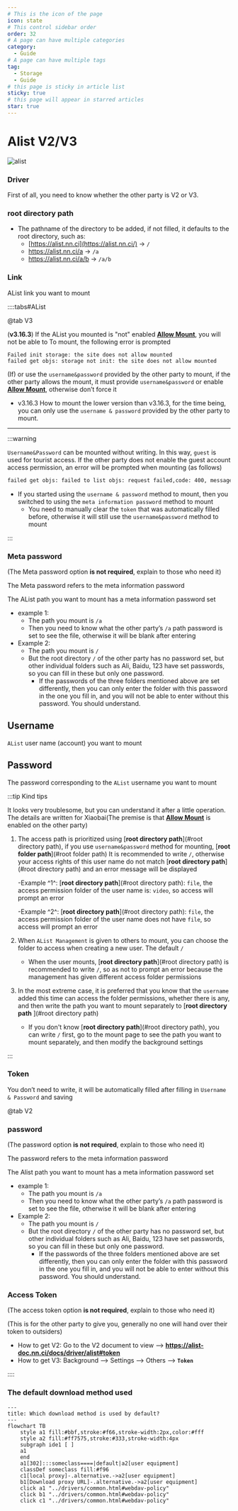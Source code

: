 ```yaml
---
# This is the icon of the page
icon: state
# This control sidebar order
order: 32
# A page can have multiple categories
category:
  - Guide
# A page can have multiple tags
tag:
  - Storage
  - Guide
# this page is sticky in article list
sticky: true
# this page will appear in starred articles
star: true
---
```

# Alist V2/V3



![alist](/img/drivers/alist/alist.png)



### **Driver**

First of all, you need to know whether the other party is V2 or V3.



### **root directory path**

- The pathname of the directory to be added, if not filled, it defaults to the root directory, such as:
   - [https://alist.nn.ci](https://alist.nn.ci/) -> `/`
   - https://alist.nn.ci/a -> `/a`
   - https://alist.nn.ci/a/b -> `/a/b`



### **Link**

AList link you want to mount



::::tabs#AList

@tab V3

(**v3.16.3**) If the AList you mounted is "not" enabled [**Allow Mount**](../../config/site.md#allow-mounted), you will not be able to To mount, the following error is prompted

```
Failed init storage: the site does not allow mounted
failed get objs: storage not init: the site does not allow mounted
```

(If) or use the `username&password` provided by the other party to mount, if the other party allows the mount, it must provide `username&password` or enable [**Allow Mount**](../../config/site.md#allow-mounted), otherwise don’t force it

- v3.16.3 How to mount the lower version than v3.16.3, for the time being, you can only use the `username & password` provided by the other party to mount.

-----

:::warning

`Username&Password` can be mounted without writing. In this way, `guest` is used for tourist access. If the other party does not enable the guest account access permission, an error will be prompted when mounting (as follows)

```bash
failed get objs: failed to list objs: request failed,code: 400, message: Key: 'LoginReq.Username' Error:Field validation for 'Username' failed on the 'required' tag
```

- If you started using the `username & password` method to mount, then you switched to using the `meta information password` method to mount
   - You need to manually clear the `token` that was automatically filled before, otherwise it will still use the `username&password` method to mount

:::

### **Meta password**

(The Meta  password option **is not required**, explain to those who need it)

The Meta  password refers to the meta information password

The AList path you want to mount has a meta information password set

- example 1:
  - The path you mount is `/a`
  - Then you need to know what the other party’s `/a` path password is set to see the file, otherwise it will be blank after entering
- Example 2:
  - The path you mount is `/`
  - But the root directory `/` of the other party has no password set, but other individual folders such as Ali, Baidu, 123 have set passwords, so you can fill in these but only one password.
    - If the passwords of the three folders mentioned above are set differently, then you can only enter the folder with this password in the one you fill in, and you will not be able to enter without this password. You should understand.

## **Username**

`AList` user name (account) you want to mount

## **Password**

The password corresponding to the `AList` username you want to mount



:::tip Kind tips

It looks very troublesome, but you can understand it after a little operation. The details are written for Xiaobai(The premise is that  [**Allow Mount**](../../config/site.md#allow-mounted) is enabled on the other party)

1. The access path is prioritized using [**root directory path**](#root directory path), if you use `username&password` method for mounting, [**root folder path**](#root folder path) It is recommended to write `/`, otherwise your access rights of this user name do not match [**root directory path**](#root directory path) and an error message will be displayed

    -Example ^1^: [**root directory path**](#root directory path): `file`, the access permission folder of the user name is: `video`, so access will prompt an error

    -Example ^2^: [**root directory path**](#root directory path): `file`, the access permission folder of the user name does not have `file`, so access will prompt an error

2. When `AList Management` is given to others to mount, you can choose the folder to access when creating a new user. The default `/`
    - When the user mounts, [**root directory path**](#root directory path) is recommended to write `/`, so as not to prompt an error because the management has given different access folder permissions

3. In the most extreme case, it is preferred that you know that the `username` added this time can access the folder permissions, whether there is any, and then write the path you want to mount separately to [**root directory path** ](#root directory path)
    - If you don't know [**root directory path**](#root directory path), you can write `/` first, go to the mount page to see the path you want to mount separately, and then modify the background settings

:::

### **Token**

You don’t need to write, it will be automatically filled after filling in `Username & Password` and saving



@tab V2

### **password**

(The password option **is not required**, explain to those who need it)

The password refers to the meta information password

The Alist path you want to mount has a meta information password set

- example 1:
   - The path you mount is `/a`
   - Then you need to know what the other party’s `/a` path password is set to see the file, otherwise it will be blank after entering
- Example 2:
   - The path you mount is `/`
   - But the root directory `/` of the other party has no password set, but other individual folders such as Ali, Baidu, 123 have set passwords, so you can fill in these but only one password.
     - If the passwords of the three folders mentioned above are set differently, then you can only enter the folder with this password in the one you fill in, and you will not be able to enter without this password. You should understand.



### **Access Token**

(The access token option **is not required**, explain to those who need it)

(This is for the other party to give you, generally no one will hand over their token to outsiders)

- How to get V2: Go to the V2 document to view --> **https://alist-doc.nn.ci/docs/driver/alist#token**
- How to get V3: Background --> Settings --> Others --> **`Token`**

::::

### **The default download method used**

```mermaid
---
title: Which download method is used by default?
---
flowchart TB
    style a1 fill:#bbf,stroke:#f66,stroke-width:2px,color:#fff
    style a2 fill:#ff7575,stroke:#333,stroke-width:4px
    subgraph ide1 [ ]
    a1
    end
    a1[302]:::someclass====|default|a2[user equipment]
    classDef someclass fill:#f96
    c1[local proxy]-.alternative.->a2[user equipment]
    b1[Download proxy URL]-.alternative.->a2[user equipment]
    click a1 "../drivers/common.html#webdav-policy"
    click b1 "../drivers/common.html#webdav-policy"
    click c1 "../drivers/common.html#webdav-policy"
```
